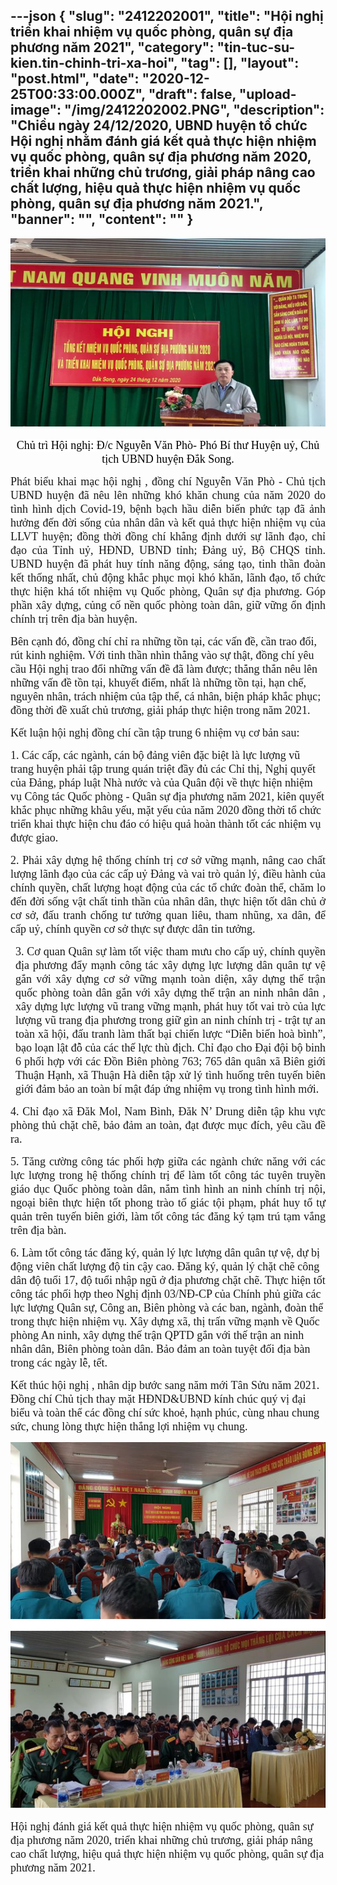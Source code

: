 ---json
{
    "slug": "2412202001",
    "title": "Hội nghị triển khai nhiệm vụ quốc phòng, quân sự địa phương năm 2021",
    "category": "tin-tuc-su-kien.tin-chinh-tri-xa-hoi",
    "tag": [],
    "layout": "post.html",
    "date": "2020-12-25T00:33:00.000Z",
    "draft": false,
    "upload-image": "/img/2412202002.PNG",
    "description": "Chiều ngày 24/12/2020, UBND huyện tổ chức Hội nghị nhằm đánh giá kết quả thực hiện nhiệm vụ quốc phòng, quân sự địa phương năm 2020, triển khai những chủ trương, giải pháp nâng cao chất lượng, hiệu quả thực hiện nhiệm vụ quốc phòng, quân sự địa phương năm 2021.",
    "banner": "",
    "__content__": ""
}
---
<p style="text-align:center"><span style="font-size:18px"><span style="font-family:Times New Roman,Times,serif"><img alt="" src="/img/2412202001.PNG" /></span></span></p>

<p style="text-align:center"><span style="font-size:18px"><span style="font-family:Times New Roman,Times,serif"><span style="background-color:white"><span style="color:black">Chủ tr&igrave; Hội nghị: Đ/c Nguyễn Văn Ph&ograve;- Ph&oacute; B&iacute; thư Huyện uỷ, Chủ tịch UBND huyện Đắk Song.</span></span></span></span></p>

<p style="text-align:justify"><span style="font-size:18px"><span style="font-family:Times New Roman,Times,serif">Ph&aacute;t biểu khai mạc hội nghị , đồng ch&iacute; Nguyễn Văn Ph&ograve; - Chủ tịch UBND huyện đ&atilde; n&ecirc;u l&ecirc;n những kh&oacute; khăn chung của năm 2020 do t&igrave;nh h&igrave;nh dịch Covid-19, bệnh bạch hầu diễn biến phức tạp đ&atilde; ảnh hưởng đến đời sống của nh&acirc;n d&acirc;n v&agrave; kết quả thực hiện nhiệm vụ của LLVT huyện; đồng thời đồng ch&iacute; khẳng định dưới sự l&atilde;nh đạo, chỉ đạo của Tỉnh uỷ, HĐND, UBND tỉnh; Đảng uỷ, Bộ CHQS tỉnh. UBND huyện đ&atilde; ph&aacute;t huy t&iacute;nh năng động, s&aacute;ng tạo, tinh thần đo&agrave;n kết thống nhất, chủ động khắc phục mọi kh&oacute; khăn, l&atilde;nh đạo, tổ chức thực hiện kh&aacute; tốt nhiệm vụ Quốc ph&ograve;ng, Qu&acirc;n sự địa phương. G&oacute;p phần x&acirc;y dựng, củng cố nền quốc ph&ograve;ng to&agrave;n d&acirc;n, giữ vững ổn định ch&iacute;nh trị tr&ecirc;n địa b&agrave;n huyện.</span></span></p>

<p><span style="font-size:18px"><span style="font-family:Times New Roman,Times,serif">B&ecirc;n cạnh đ&oacute;, đồng ch&iacute; chỉ ra những tồn tại, c&aacute;c vấn đề, cần trao đổi, r&uacute;t kinh nghiệm. Với tinh thần nh&igrave;n thẳng v&agrave;o sự thật, đồng ch&iacute; y&ecirc;u cầu Hội nghị trao đổi những vấn đề đ&atilde; l&agrave;m được; thẳng thắn n&ecirc;u l&ecirc;n những vấn đề tồn tại, khuyết điểm, nhất l&agrave; những tồn tại, hạn chế, nguy&ecirc;n nh&acirc;n, tr&aacute;ch nhiệm của tập thể, c&aacute; nh&acirc;n, biện ph&aacute;p khắc phục; đồng thời đề xuất chủ trương, giải ph&aacute;p thực hiện trong năm 2021.</span></span></p>

<p><span style="font-size:18px"><span style="font-family:Times New Roman,Times,serif">Kết luận hội nghị đồng ch&iacute; cần tập trung 6 nhiệm vụ cơ bản sau:</span></span></p>

<p><span style="font-size:18px"><span style="font-family:Times New Roman,Times,serif">1. C&aacute;c cấp, c&aacute;c ng&agrave;nh, c&aacute;n bộ đảng vi&ecirc;n đặc biệt l&agrave; lực lượng vũ trang huyện phải tập trung qu&aacute;n triệt đầy đủ c&aacute;c Chỉ thị, Nghị quyết của Đảng, ph&aacute;p luật Nh&agrave; nước v&agrave; của Qu&acirc;n đội về thực hiện nhiệm vụ C&ocirc;ng t&aacute;c Quốc ph&ograve;ng - Qu&acirc;n sự địa phương năm 2021, ki&ecirc;n quyết khắc phục những kh&acirc;u yếu, mặt yếu của năm 2020 đồng thời tổ chức triển khai thực hiện chu đ&aacute;o c&oacute; hiệu quả ho&agrave;n th&agrave;nh tốt c&aacute;c nhiệm vụ được giao.</span></span></p>

<p style="text-align:justify"><span style="font-size:18px"><span style="font-family:Times New Roman,Times,serif">2. Phải x&acirc;y dựng hệ thống ch&iacute;nh trị cơ sở vững mạnh, n&acirc;ng cao chất lượng l&atilde;nh đạo của c&aacute;c cấp uỷ Đảng v&agrave; vai tr&ograve; quản l&yacute;, điều h&agrave;nh của ch&iacute;nh quyền, chất lượng hoạt động của c&aacute;c tổ chức đo&agrave;n thể, chăm lo đến đời sống vật chất tinh thần của nh&acirc;n d&acirc;n, thực hiện tốt d&acirc;n chủ ở cơ sở, đấu tranh chống tư tưởng quan li&ecirc;u, tham nhũng, xa d&acirc;n, để cấp uỷ, ch&iacute;nh quyền cơ sở thực sự được d&acirc;n tin tưởng.</span></span></p>

<p style="margin-left:6.0pt; margin-right:0in; text-align:justify"><span style="font-size:18px"><span style="font-family:Times New Roman,Times,serif">3. Cơ quan Qu&acirc;n sự l&agrave;m tốt việc tham mưu cho cấp uỷ, ch&iacute;nh quyền địa phương đẩy mạnh c&ocirc;ng t&aacute;c x&acirc;y dựng lực lượng d&acirc;n qu&acirc;n tự vệ gắn với x&acirc;y dựng cơ sở vững mạnh to&agrave;n diện, x&acirc;y dựng thế trận quốc ph&ograve;ng to&agrave;n d&acirc;n gắn với x&acirc;y dựng thế trận an ninh nh&acirc;n d&acirc;n , x&acirc;y dựng lực lượng vũ trang vững mạnh, ph&aacute;t huy tốt vai tr&ograve; của lực lượng vũ trang địa phương trong giữ g&igrave;n an ninh ch&iacute;nh trị - trật tự an to&agrave;n x&atilde; hội, đấu tranh l&agrave;m thất bại chiến lược &ldquo;Diễn biến ho&agrave; b&igrave;nh&rdquo;, bạo loạn lật đỗ của c&aacute;c thế lực th&ugrave; địch. Chỉ đạo<strong> </strong>cho Đại đội bộ binh 6 phối hợp với c&aacute;c Đồn Bi&ecirc;n ph&ograve;ng 763; 765 d&acirc;n qu&acirc;n x&atilde; Bi&ecirc;n giới Thuận Hạnh, x&atilde; Thuận H&agrave; diễn tập xử l&yacute; t&igrave;nh huống tr&ecirc;n tuyến bi&ecirc;n giới đảm bảo an to&agrave;n b&iacute; mật đ&aacute;p ứng nhiệm vụ trong t&igrave;nh h&igrave;nh mới.</span></span></p>

<p style="text-align:justify"><span style="font-size:18px"><span style="font-family:Times New Roman,Times,serif">4. Chỉ đạo x&atilde; Đăk Mol, Nam B&igrave;nh, Đăk N&rsquo; Drung diễn tập khu vực ph&ograve;ng thủ chặt chẽ, bảo đảm an to&agrave;n, đạt được mục đ&iacute;ch, y&ecirc;u cầu đề ra.</span></span></p>

<p style="text-align:justify"><span style="font-size:18px"><span style="font-family:Times New Roman,Times,serif">5. Tăng cường c&ocirc;ng t&aacute;c phối hợp giữa c&aacute;c ng&agrave;nh chức năng với c&aacute;c lực lượng trong hệ thống ch&iacute;nh trị để l&agrave;m tốt c&ocirc;ng t&aacute;c tuy&ecirc;n truyền gi&aacute;o dục Quốc ph&ograve;ng to&agrave;n d&acirc;n, nắm t&igrave;nh h&igrave;nh an ninh ch&iacute;nh trị nội, ngoại bi&ecirc;n thực hiện tốt phong tr&agrave;o tố gi&aacute;c tội phạm, ph&aacute;t huy tổ tự quản tr&ecirc;n tuyến bi&ecirc;n giới, l&agrave;m tốt c&ocirc;ng t&aacute;c đăng k&yacute; tạm tr&uacute; tạm vắng tr&ecirc;n địa b&agrave;n.</span></span></p>

<p><span style="font-size:18px"><span style="font-family:Times New Roman,Times,serif">6. L&agrave;m tốt c&ocirc;ng t&aacute;c đăng k&yacute;, quản l&yacute; lực lượng d&acirc;n qu&acirc;n tự vệ, dự bị động vi&ecirc;n chất lượng độ tin cậy cao. Đăng k&yacute;, quản l&yacute; chặt chẽ c&ocirc;ng d&acirc;n độ tuổi 17, độ tuổi nhập ngũ ở địa phương chặt chẽ. Thực hiện tốt c&ocirc;ng t&aacute;c phối hợp theo Nghị định 03/NĐ-CP của Ch&iacute;nh phủ giữa c&aacute;c lực lượng Qu&acirc;n sự, C&ocirc;ng an, Bi&ecirc;n ph&ograve;ng v&agrave; c&aacute;c ban, ng&agrave;nh, đo&agrave;n thể trong thực hiện nhiệm vụ. X&acirc;y dựng x&atilde;, thị trấn vững mạnh về Quốc ph&ograve;ng An ninh, x&acirc;y dựng thế trận QPTD gắn với thế trận an ninh nh&acirc;n d&acirc;n, Bi&ecirc;n ph&ograve;ng to&agrave;n d&acirc;n. Bảo đảm an to&agrave;n tuyệt đối địa b&agrave;n trong c&aacute;c ng&agrave;y lễ, tết.</span></span></p>

<p><span style="font-size:18px"><span style="font-family:Times New Roman,Times,serif">Kết th&uacute;c hội nghị , nh&acirc;n dịp bước sang năm mới T&acirc;n Sửu năm 2021. Đồng ch&iacute; Chủ tịch thay mặt HĐND&amp;UBND k&iacute;nh ch&uacute;c qu&yacute; vị đại biểu v&agrave; to&agrave;n thể c&aacute;c đồng ch&iacute; sức khoẻ, hạnh ph&uacute;c, c&ugrave;ng nhau chung sức, chung l&ograve;ng thực hiện thắng lợi nhiệm vụ chung.</span></span></p>

<p style="text-align:center"><span style="font-size:18px"><span style="font-family:Times New Roman,Times,serif"><img alt="" src="/img/2412202002.PNG" /></span></span></p>

<p><span style="font-size:18px"><span style="font-family:Times New Roman,Times,serif">Hội nghị đ&aacute;nh gi&aacute; kết quả thực hiện nhiệm vụ quốc ph&ograve;ng, qu&acirc;n sự địa phương năm 2020, triển khai những chủ trương, giải ph&aacute;p n&acirc;ng cao chất lượng, hiệu quả thực hiện nhiệm vụ quốc ph&ograve;ng, qu&acirc;n sự địa phương năm 2021.</span></span></p>

<p>&nbsp;</p>
